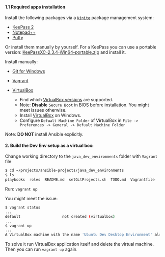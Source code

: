 
#### 1.1 Required apps installation

Install the following packages via a [`Ninite`](https://ninite.com/) package management system:

- [KeePass 2](https://drive.google.com/file/d/15w9dJNs50uShOXdpsWAd9zL_vBfuthI_/view?usp=sharing)
- [Notepad++](https://notepad-plus-plus.org/downloads)
- [Putty](https://www.putty.org/)

Or install them manually by yourself. For a KeePass you can use a portable version:
[KeePassXC-2.3.4-Win64-portable.zip](https://drive.google.com/file/d/15w9dJNs50uShOXdpsWAd9zL_vBfuthI_/view?usp=sharing) and install it.

Install manually:
- [Git for Windows](https://git-scm.com/download/win)
- [Vagrant](http://www.vagrantup.com/downloads.html)
- [VirtualBox](https://www.virtualbox.org/wiki/Downloads)

  - Find which [VirtualBox versions](https://www.vagrantup.com/docs/providers/virtualbox) are supported.
  - Note: **Disable** `Secure Boot` in BIOS before installation. You might meet issues otherwise.
  - Install [VirtualBox](https://www.virtualbox.org/wiki/Downloads) on Windows. 
  - Configure `Defualt Machine Folder` of VirtualBox in `File -> Preferences -> General -> Defualt Machine Folder`

Note: **DO NOT** install Ansible explicitly.

#### 2. Build the Dev Env setup as a virtual box:

Change working directory to the `java_dev_environments` folder with `Vagrant` file

```bash
$ cd ~/projects/ansible-projects/java_dev_environments
$ ls
playbooks  roles  README.md  setGitProjects.sh  TODO.md  Vagrantfile
```

Run: `vagrant up`
    
You might meet the issue:
```bash
$ vagrant status
...
default                   not created (virtualbox)
...
$ vagrant up
...
A VirtualBox machine with the name 'Ubuntu Dev Desktop Environment' already exists.
```
To solve it run VirtualBox application itself and delete the virtual machine. 
Then you can run `vagrant up` again. 